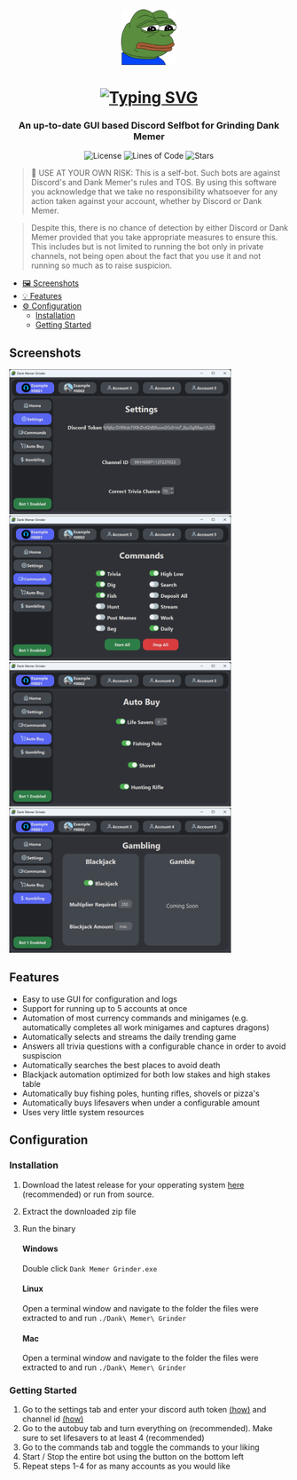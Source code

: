 <br />
<p align="center">
   <img src=".github/assets/img/icon.png" width="100" height="auto">
</p>
  <h1 align="center">
   <a href="https://git.io/typing-svg"><img src="https://readme-typing-svg.herokuapp.com?font=Permanent+Marker&size=40&pause=1000&color=598e3c&center=true&vCenter=true&width=435&lines=Dank+Memer+Grinder" alt="Typing SVG" /></a>
  </h1>
  
<h3 align="center">
  An up-to-date GUI based Discord Selfbot for Grinding Dank Memer
  <br />
</h3>

<p align="center">
  <img alt="License" src="https://img.shields.io/github/license/BridgeSenseDev/Dank-Memer-Grinder?color=598e3c&style=for-the-badge">
  <img alt="Lines of Code" src="https://img.shields.io/tokei/lines/github/BridgeSenseDev/Dank-Memer-Grinder?color=598e3c&style=for-the-badge">
  <img alt="Stars" src="https://img.shields.io/github/languages/code-size/BridgeSenseDev/Dank-Memer-Grinder?color=598e3c&style=for-the-badge">
</p>

> 🚨 USE AT YOUR OWN RISK:
> This is a self-bot. Such bots are against Discord's and Dank Memer's rules and TOS. By using this software you acknowledge that we take no responsibility whatsoever for any action taken against your account, whether by Discord or Dank Memer.

> Despite this, there is no chance of detection by either Discord or Dank Memer provided that you take appropriate measures to ensure this. This includes but is not limited to running the bot only in private channels, not being open about the fact that you use it and not running so much as to raise suspicion.

-  [🖼️ Screenshots](#screenshots)
-  [💡 Features](#features)
-  [⚙️ Configuration](#configuration)
   -  [Installation](#installation)
   -  [Getting Started](#getting-started)

## Screenshots
<p float="left">
   <img src=".github/assets/img/settings.png" width="400" height="auto" />
   <img src=".github/assets/img/commands.png" width="400" height="auto" />
   <img src=".github/assets/img/autobuy.png" width="400" height="auto" />
   <img src=".github/assets/img/gambling.png" width="400" height="auto" />
</p>

## Features

* Easy to use GUI for configuration and logs
* Support for running up to 5 accounts at once
* Automation of most currency commands and minigames (e.g. automatically completes all work minigames and captures dragons)
* Automatically selects and streams the daily trending game
* Answers all trivia questions with a configurable chance in order to avoid suspiscion
* Automatically searches the best places to avoid death
* Blackjack automation optimized for both low stakes and high stakes table
* Automatically buy fishing poles, hunting rifles, shovels or pizza's
* Automatically buys lifesavers when under a configurable amount
* Uses very little system resources

## Configuration
   ### Installation
   1. Download the latest release for your opperating system [here](https://github.com/BridgeSenseDev/Dank-Memer-Grinder/releases/) (recommended) or run from source.
   2. Extract the downloaded zip file
   3. Run the binary
      #### Windows
      Double click `Dank Memer Grinder.exe`

      #### Linux
      Open a terminal window and navigate to the folder the files were extracted to and run `./Dank\ Memer\ Grinder`

      #### Mac 
      Open a terminal window and navigate to the folder the files were extracted to and run `./Dank\ Memer\ Grinder`
   ### Getting Started
   1. Go to the settings tab and enter your discord auth token [(how)](https://www.youtube.com/watch?v=YEgFvgg7ZPI) and channel id [(how)](https://support.discord.com/hc/en-us/articles/206346498-Where-can-I-find-my-User-Server-Message-ID-#:~:text=On%20Android%20press%20and%20hold,name%20and%20select%20Copy%20ID.)
   2. Go to the autobuy tab and turn everything on (recommended). Make sure to set lifesavers to at least 4 (recommended)
   3. Go to the commands tab and toggle the commands to your liking
   4. Start / Stop the entire bot using the button on the bottom left
   5. Repeat steps 1-4 for as many accounts as you would like
